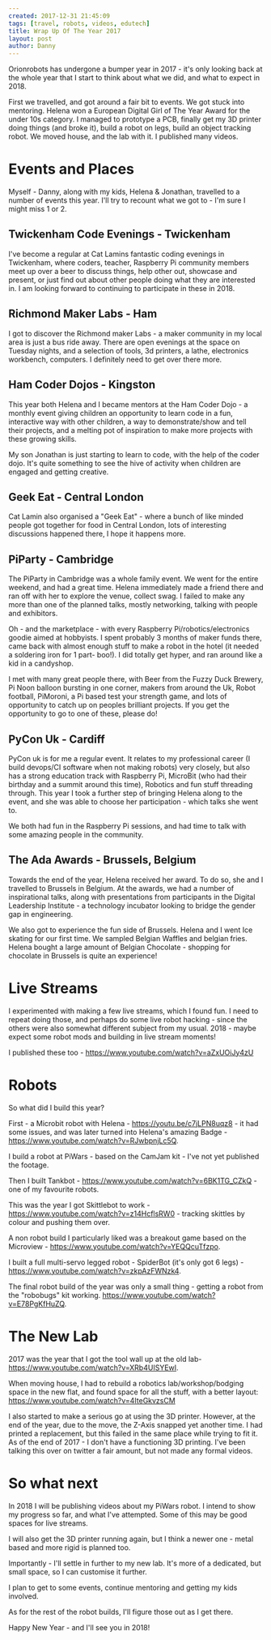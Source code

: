 ```yaml
---
created: 2017-12-31 21:45:09
tags: [travel, robots, videos, edutech]
title: Wrap Up Of The Year 2017
layout: post
author: Danny
---
```

Orionrobots has undergone a bumper year in 2017 - it's only looking back at the whole year that I start to think about what we did, and what to expect in 2018.

First we travelled, and got around a fair bit to events. We got stuck into mentoring. Helena won a European Digital Girl of The Year Award for the under 10s category. I managed to prototype a PCB, finally get my 3D printer doing things (and broke it), build a robot on legs, build an object tracking robot. We moved house, and the lab with it. I published many videos. 

# Events and Places

Myself - Danny, along with my kids, Helena & Jonathan, travelled to a number of events this year. I'll try to recount what we got to - I'm sure I might miss 1 or 2.

## Twickenham Code Evenings - Twickenham

I've become a regular at Cat Lamins fantastic coding evenings in Twickenham, where coders, teacher, Raspberry Pi community members meet up over a beer to discuss things, help other out, showcase and present, or just find out about other people doing what they are interested in. I am looking forward to continuing to participate in these in 2018.

## Richmond Maker Labs - Ham

I got to discover the Richmond maker Labs - a maker community in my local area is just a bus ride away. There are open evenings at the space on Tuesday nights, and a selection of tools, 3d printers, a lathe, electronics workbench, computers. I definitely need to get over there more.

## Ham Coder Dojos - Kingston

This year both Helena and I became mentors at the Ham Coder Dojo - a monthly event giving children an opportunity to learn code in a fun, interactive way with other children, a way to demonstrate/show and tell their projects, and a melting pot of inspiration to make more projects with these growing skills.

My son Jonathan is just starting to learn to code, with the help of the coder dojo. It's quite something to see the hive of activity when children are engaged and getting creative.

## Geek Eat - Central London

Cat Lamin also organised a "Geek Eat" - where a bunch of like minded people got together for food in Central London, lots of interesting discussions happened there, I hope it happens more.

## PiParty - Cambridge

The PiParty in Cambridge was a whole family event. We went for the entire weekend, and had a great time. 
Helena immediately made a friend there and ran off with her to explore the venue, collect swag.
I failed to make any more than one of the planned talks, mostly networking, talking with people and exhibitors. 

Oh - and the marketplace - with every Raspberry Pi/robotics/electronics goodie aimed at hobbyists. I spent probably 3 months of maker funds there, came back with almost enough stuff to make a robot in the hotel (it needed a soldering iron for 1 part- boo!). I did totally get hyper, and ran around like a kid in a candyshop. 

I met with many great people there, with Beer from the Fuzzy Duck Brewery, Pi Noon balloon bursting in one corner, makers from around the Uk, Robot football, PiMoroni, a Pi based test your strength game, and lots of opportunity to catch up on peoples brilliant projects. If you get the opportunity to go to one of these, please do!

## PyCon Uk - Cardiff

PyCon uk is for me a regular event. It relates to my professional career (I build devops/CI software when not making robots) very closely, but also has a strong education track with Raspberry Pi, MicroBit (who had their birthday and a summit around this time), Robotics and fun stuff threading through. This year I took a further step of bringing Helena along to the event, and she was able to choose her participation - which talks she went to. 

We both had fun in the Raspberry Pi sessions, and had time to talk with some amazing people in the community. 

## The Ada Awards - Brussels, Belgium

Towards the end of the year, Helena received her award. To do so, she and I travelled to Brussels in Belgium.
At the awards, we had a number of inspirational talks, along with presentations from participants in the Digital Leadership Institute - a technology incubator looking to bridge the gender gap in engineering.

We also got to experience the fun side of Brussels. Helena and I went Ice skating for our first time. We sampled Belgian Waffles and belgian fries. Helena bought a large amount of Belgian Chocolate - shopping for chocolate in Brussels is quite an experience! 

# Live Streams

I experimented with making a few live streams, which I found fun. I need to repeat doing those, and perhaps do some live robot hacking - since the others were also somewhat different subject from my usual. 2018 - maybe expect some robot mods and building in live stream moments!

I published these too - https://www.youtube.com/watch?v=aZxUOiJy4zU

# Robots

So what did I build this year?

First - a Microbit robot with Helena - https://youtu.be/c7jLPN8uqz8 - it had some issues, and was later turned into Helena's amazing Badge - https://www.youtube.com/watch?v=RJwbpnjLc5Q.

I build a robot at PiWars - based on the CamJam kit - I've not yet published the footage.

Then I built Tankbot - https://www.youtube.com/watch?v=6BK1TG_CZkQ - one of my favourite robots. 

This was the year I got Skittlebot to work - https://www.youtube.com/watch?v=z14HcflsRW0 - tracking skittles by colour and pushing them over.

A non robot build I particularly liked was a breakout game based on the Microview - https://www.youtube.com/watch?v=YEQQcuTfzpo.

I built a full multi-servo legged robot - SpiderBot (it's only got 6 legs) - https://www.youtube.com/watch?v=zkpAzFWNzk4.

The final robot build of the year was only a small thing - getting a robot from the "robobugs" kit working. https://www.youtube.com/watch?v=E78PgKfHuZQ.

# The New Lab

2017 was the year that I got the tool wall up at the old lab- https://www.youtube.com/watch?v=XRb4UISYEwI. 

When moving house, I had to rebuild a robotics lab/workshop/bodging space in the new flat, and found space for all the stuff, with a better layout: https://www.youtube.com/watch?v=4IteGkvzsCM

I also started to make a serious go at using the 3D printer. However, at the end of the year, due to the move, the Z-Axis snapped yet another time. I had printed a replacement, but this failed in the same place while trying to fit it. As of the end of 2017 - I don't have a functioning 3D printing. I've been talking this over on twitter a fair amount, but not made any formal videos.

# So what next

In 2018 I will be publishing videos about my PiWars robot. I intend to show my progress so far, and what I've attempted.
Some of this may be good spaces for live streams.

I will also get the 3D printer running again, but I think a newer one - metal based and more rigid is planned too. 

Importantly - I'll settle in further to my new lab. It's more of a dedicated, but small space, so I can customise it further.

I plan to get to some events, continue mentoring and getting my kids involved.

As for the rest of the robot builds, I'll figure those out as I get there.

Happy New Year - and I'll see you in 2018!